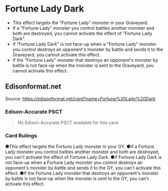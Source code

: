 # Fortune Lady Dark

*   This effect targets the "Fortune Lady" monster in your Graveyard.
*   If a "Fortune Lady" monster you control battles another monster and both are destroyed, you cannot activate the effect of "Fortune Lady Dark".
*   If "Fortune Lady Dark" is not face-up when a "Fortune Lady" monster you control destroys an opponent's monster by battle and sends it to the Graveyard, you cannot activate this effect.
*   If the "Fortune Lady" monster that destroys an opponent's monster by battle is not face-up when the monster is sent to the Graveyard, you cannot activate this effect.

## Edisonformat.net

Source: https://edisonformat.net/card?name=Fortune%20Lady%20Dark

### Edison-Accurate PSCT

> No Edison-Accurate PSCT available for this card.

### Card Rulings

●This effect targets the Fortune Lady monster in your GY.
●If a Fortune Lady monster you control battles another monster and both are destroyed, you can't activate the effect of Fortune Lady Dark.
●If Fortune Lady Dark is not face-up when a Fortune Lady monster you control destroys an opponent's monster by battle and sends it to the GY, you can't activate this effect.
●If the Fortune Lady monster that destroys an opponent's monster by battle is not face-up when the monster is sent to the GY, you can't activate this effect.
            